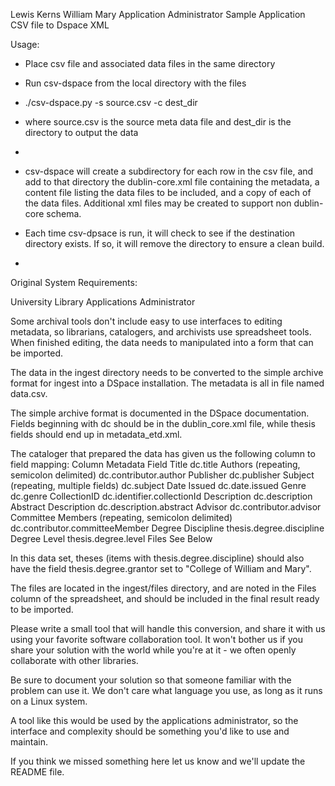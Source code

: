 Lewis Kerns
William Mary Application Administrator
Sample Application
CSV file to Dspace XML

Usage:
- Place csv file and associated data files in the same directory
- Run csv-dspace from the local directory with the files
-   ./csv-dspace.py -s source.csv -c dest_dir
-   where source.csv is the source meta data file and dest_dir is the directory to output the data
-   
- csv-dspace will create a subdirectory for each row in the csv file, and add to that directory the dublin-core.xml file containing the metadata, a content file listing the data files to be included, and a copy of each of the data files.  Additional xml files may be created to support non dublin-core schema.

- Each time csv-dpsace is run, it will check to see if the destination directory exists.  If so, it will remove the directory to ensure a clean build.
- 


Original System Requirements:

University Library Applications Administrator

Some archival tools don't include easy to use interfaces to editing metadata, so librarians, catalogers, and archivists use spreadsheet tools. When finished editing, the data needs to manipulated into a form that can be imported.

The data in the ingest directory needs to be converted to the simple archive format for ingest into a DSpace installation. The metadata is all in file named data.csv.

The simple archive format is documented in the DSpace documentation. Fields beginning with dc should be in the dublin_core.xml file, while thesis fields should end up in metadata_etd.xml.

The cataloger that prepared the data has given us the following column to field mapping:
Column 	Metadata Field
Title 	dc.title
Authors (repeating, semicolon delimited) 	dc.contributor.author
Publisher 	dc.publisher
Subject (repeating, multiple fields) 	dc.subject
Date Issued 	dc.date.issued
Genre 	dc.genre
CollectionID 	dc.identifier.collectionId
Description 	dc.description
Abstract Description 	dc.description.abstract
Advisor 	dc.contributor.advisor
Committee Members (repeating, semicolon delimited) 	dc.contributor.committeeMember
Degree Discipline 	thesis.degree.discipline
Degree Level 	thesis.degree.level
Files 	See Below

In this data set, theses (items with thesis.degree.discipline) should also have the field thesis.degree.grantor set to "College of William and Mary".

The files are located in the ingest/files directory, and are noted in the Files column of the spreadsheet, and should be included in the final result ready to be imported.

Please write a small tool that will handle this conversion, and share it with us using your favorite software collaboration tool. It won't bother us if you share your solution with the world while you're at it - we often openly collaborate with other libraries.

Be sure to document your solution so that someone familiar with the problem can use it. We don't care what language you use, as long as it runs on a Linux system.

A tool like this would be used by the applications administrator, so the interface and complexity should be something you'd like to use and maintain.

If you think we missed something here let us know and we'll update the README file.
 

